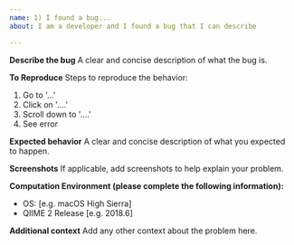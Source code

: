 ```yaml
---
name: 1) I found a bug...
about: I am a developer and I found a bug that I can describe

---
```


**Describe the bug**
A clear and concise description of what the bug is.

**To Reproduce**
Steps to reproduce the behavior:
1. Go to '...'
2. Click on '....'
3. Scroll down to '....'
4. See error

**Expected behavior**
A clear and concise description of what you expected to happen.

**Screenshots**
If applicable, add screenshots to help explain your problem.

**Computation Environment (please complete the following information):**
 - OS: [e.g. macOS High Sierra]
 - QIIME 2 Release [e.g. 2018.6]

**Additional context**
Add any other context about the problem here.
